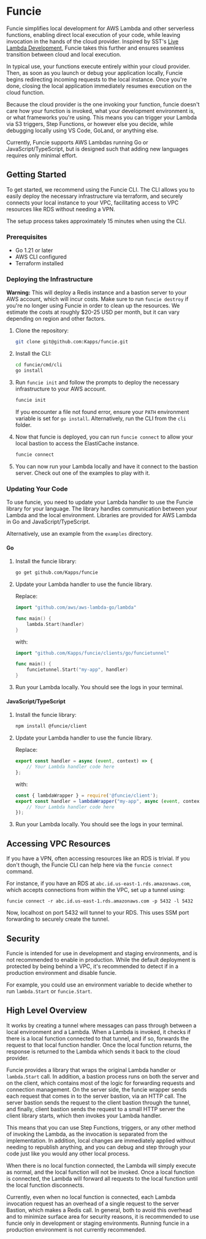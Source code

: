 # Funcie

Funcie simplifies local development for AWS Lambda and other serverless functions, enabling direct local execution of your code, while leaving invocation in the hands of the cloud provider.
Inspired by SST's [Live Lambda Development](https://docs.sst.dev/live-lambda-development), Funcie takes this further and ensures seamless transition between cloud and local execution.

In typical use, your functions execute entirely within your cloud provider. Then, as soon as you launch or debug your application locally, Funcie begins redirecting incoming requests to the local instance. Once you're done, closing the local application immediately resumes execution on the cloud function.

Because the cloud provider is the one invoking your function, funcie doesn't care how your function is invoked, what your development environment is, or what frameworks you're using.
This means you can trigger your Lambda via S3 triggers, Step Functions, or however else you decide, while debugging locally using VS Code, GoLand, or anything else.

Currently, Funcie supports AWS Lambdas running Go or JavaScript/TypeScript, but is designed such that adding new languages requires only minimal effort.

## Getting Started

To get started, we recommend using the Funcie CLI. The CLI allows you to easily deploy the necessary infrastructure via terraform, and securely connects your local instance to your VPC, facilitating access to VPC resources like RDS without needing a VPN.

The setup process takes approximately 15 minutes when using the CLI.

### Prerequisites

- Go 1.21 or later
- AWS CLI configured
- Terraform installed

### Deploying the Infrastructure

**Warning:** This will deploy a Redis instance and a bastion server to your AWS account, which will incur costs.
Make sure to run `funcie destroy` if you're no longer using Funcie in order to clean up the resources. We estimate the costs at roughly $20-25 USD per month, but it can vary depending on region and other factors.

1. Clone the repository:
    
    ```bash
    git clone git@github.com:Kapps/funcie.git
    ```
   
2. Install the CLI:

    ```bash
    cd funcie/cmd/cli
    go install
    ```
   
3. Run `funcie init` and follow the prompts to deploy the necessary infrastructure to your AWS account.

    ```bash
    funcie init
    ```
    If you encounter a file not found error, ensure your `PATH` environment variable is set for `go install`. Alternatively, run the CLI from the `cli` folder.

4. Now that funcie is deployed, you can run `funcie connect` to allow your local bastion to access the ElastiCache instance.
    
    ```bash
    funcie connect
    ```

5. You can now run your Lambda locally and have it connect to the bastion server. Check out one of the examples to play with it.

### Updating Your Code

To use funcie, you need to update your Lambda handler to use the Funcie library for your language.
The library handles communication between your Lambda and the local environment.
Libraries are provided for AWS Lambda in Go and JavaScript/TypeScript.

Alternatively, use an example from the `examples` directory.

#### Go

1. Install the funcie library:
    ```bash
    go get github.com/Kapps/funcie
    ```

2. Update your Lambda handler to use the funcie library.
    
    Replace:
    ```go
    import "github.com/aws/aws-lambda-go/lambda"

    func main() {
        lambda.Start(handler)
    }
    ```

    with:

    ```go
    import "github.com/Kapps/funcie/clients/go/funcietunnel"

    func main() {
        funcietunnel.Start("my-app", handler)
    }
    ```

3. Run your Lambda locally. You should see the logs in your terminal.

#### JavaScript/TypeScript

1. Install the funcie library:
    ```bash
    npm install @funcie/client
    ```

   
2. Update your Lambda handler to use the funcie library.

    Replace:
    
    ```javascript
    export const handler = async (event, context) => {
        // Your Lambda handler code here
    };
    ```
   
    with:
    ```javascript
    const { lambdaWrapper } = require('@funcie/client');
    export const handler = lambdaWrapper("my-app", async (event, context) => {
        // Your Lambda handler code here
    });
    ```    

3. Run your Lambda locally. You should see the logs in your terminal.

## Accessing VPC Resources

If you have a VPN, often accessing resources like an RDS is trivial. If you don't though, the Funcie CLI can help here via the `funcie connect` command.

For instance, if you have an RDS at `abc.id.us-east-1.rds.amazonaws.com`, which accepts connections from within the VPC, set up a tunnel using:

```
funcie connect -r abc.id.us-east-1.rds.amazonaws.com -p 5432 -l 5432
```

Now, localhost on port 5432 will tunnel to your RDS. This uses SSM port forwarding to securely create the tunnel.

## Security

Funcie is intended for use in development and staging environments, and is not recommended to enable in production.
While the default deployment is protected by being behind a VPC, it's recommended to detect if in a production environment and disable funcie.

For example, you could use an environment variable to decide whether to run `lambda.Start` or `funcie.Start`.

## High Level Overview

It works by creating a tunnel where messages can pass through between
a local environment and a Lambda. When a Lambda is invoked, it
checks if there is a local function connected to that tunnel, and if so,
forwards the request to that local function handler. Once the local function returns, the response is returned to the Lambda which sends it back to the cloud provider.

Funcie provides a library that wraps the original Lambda handler or `lambda.Start` call. In addition, a bastion process runs on both the server and on the client, which contains most of the logic for forwarding requests and connection management. On the server side, the funcie wrapper sends each request that comes in to the server bastion, via an HTTP call. The server bastion sends the request to the client bastion through the tunnel, and finally, client bastion sends the request to a small HTTP server the client library starts, which then invokes your Lambda handler.

This means that you can use Step Functions, triggers, or any other method of invoking the Lambda, as the invocation is separated from the implementation. In addition, local changes are immediately applied without needing to republish anything, and you can debug and step through your code just like you would any other local process.

When there is no local function connected, the Lambda will simply execute
as normal, and the local function will not be invoked. Once a local function is connected, the Lambda will forward all requests to the local function until the local function disconnects.

Currently, even when no local function is connected, each Lambda invocation
request has an overhead of a single request to the server Bastion, which makes a Redis call. In general, both to avoid this overhead and to minimize surface area for security reasons, it is recommended to use funcie only in development or staging environments. Running funcie in a production environment is not currently recommended.

